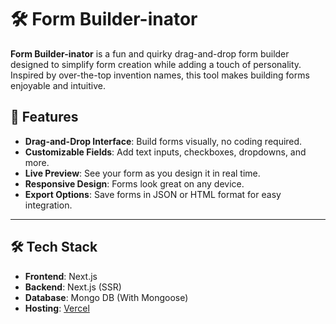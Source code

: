 # 🛠️ Form Builder-inator

**Form Builder-inator** is a fun and quirky drag-and-drop form builder designed to simplify form creation while adding a touch of personality. Inspired by over-the-top invention names, this tool makes building forms enjoyable and intuitive.

## 🚀 Features

- **Drag-and-Drop Interface**: Build forms visually, no coding required.
- **Customizable Fields**: Add text inputs, checkboxes, dropdowns, and more.
- **Live Preview**: See your form as you design it in real time.
- **Responsive Design**: Forms look great on any device.
- **Export Options**: Save forms in JSON or HTML format for easy integration.

---

## 🛠️ Tech Stack

- **Frontend**: Next.js
- **Backend**: Next.js (SSR)
- **Database**: Mongo DB (With Mongoose)
- **Hosting**: [Vercel](https://vercel.com/)
